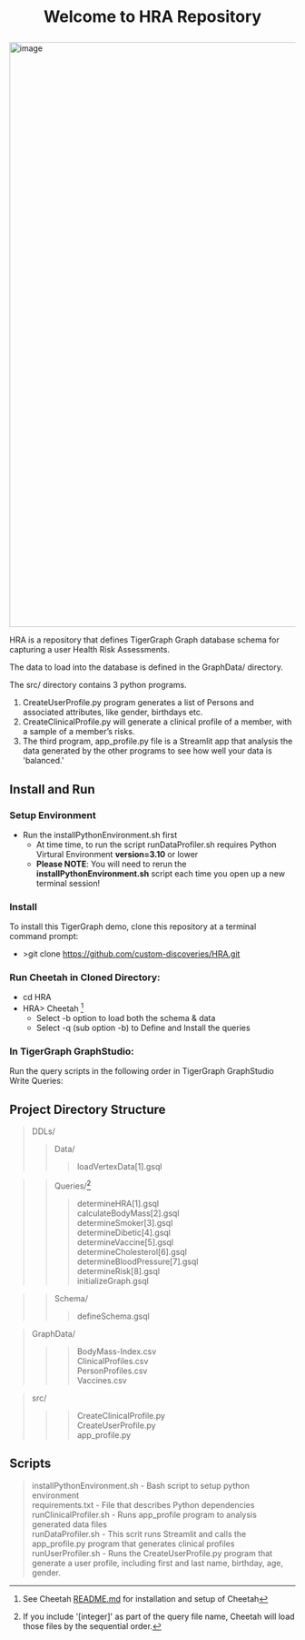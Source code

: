 #  <p align="center">Welcome to HRA Repository</p>

<img width="1028" alt="image" src="https://github.com/user-attachments/assets/e2ad3209-271e-4e18-9128-a6ae71b6c2ea">


HRA is a repository that defines TigerGraph Graph database schema for capturing a user Health Risk Assessments.

The data to load into the database is defined in the GraphData/ directory. 

The src/ directory contains 3 python programs. 
1. CreateUserProfile.py program generates a list of Persons and associated attributes, like gender, birthdays etc. 
2. CreateClinicalProfile.py will generate a clinical profile of a member, with a sample of a member’s risks.
3. The third program, app_profile.py file is a Streamlit app that analysis the data generated by the other programs to see how well your data is 'balanced.'
## Install and Run
### Setup Environment
- Run the installPythonEnvironment.sh first
  - At time time, to run the script runDataProfiler.sh requires Python Virtural Environment **version=3.10** or lower
  - **Please NOTE**: You will need to rerun the **installPythonEnvironment.sh** script each time you open up a new terminal session!
### Install
To install this TigerGraph demo, clone this repository at a terminal command prompt: 
- \>git clone https://github.com/custom-discoveries/HRA.git
### Run Cheetah in Cloned Directory:
-  cd HRA
-  HRA\> Cheetah [^1]
    - Select -b option to load both the schema & data
    - Select -q (sub option -b) to Define and Install the queries
[^1]: See Cheetah [README.md](https://github.com/custom-discoveries/Cheetah/blob/main/README.md) for installation and setup of Cheetah
### In TigerGraph GraphStudio:
Run the query scripts in the following order in TigerGraph GraphStudio Write Queries:
## Project Directory Structure
> DDLs/  
>> Data/  
>>> loadVertexData[1].gsql

>> Queries/[^2]
>>> determineHRA[1].gsql  
    calculateBodyMass[2].gsql  
    determineSmoker[3].gsql  
    determineDibetic[4].gsql  
    determineVaccine[5].gsql  
    determineCholesterol[6].gsql  
    determineBloodPressure[7].gsql  
    determineRisk[8].gsql  
    initializeGraph.gsql  
[^2]: If you include '[integer]' as part of the query file name, Cheetah will load those files by the sequential order.
>>Schema/
>>>defineSchema.gsql  

>GraphData/
 >>>BodyMass-Index.csv  
 ClinicalProfiles.csv  
 PersonProfiles.csv  
 Vaccines.csv  

>src/  
>>>CreateClinicalProfile.py  
>>>CreateUserProfile.py  
>>>app_profile.py  

## Scripts
>installPythonEnvironment.sh - Bash script to setup python environment  
requirements.txt - File that describes Python dependencies  
runClinicalProfiler.sh - Runs app_profile program to analysis generated data files  
runDataProfiler.sh - This scrit runs Streamlit and calls the app_profile.py program that generates clinical profiles  
runUserProfiler.sh - Runs the CreateUserProfile.py program that generate a user profile, including first and last name, birthday, age, gender.  
